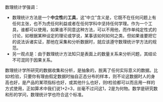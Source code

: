 数理统计学强调：

* 数理统计方法是一个**中立性**的**工具**，这“中立”含义是，它既不在任何问题上有任何主张，也不为虎任何利益或者在任何学科中坚持任何学理。作为一个工具，谁都可以使用，如果谁不同意这种方法，可以不用他，而作单纯定性式的讨论，如根据某种设定的理论或学说，某事该如何如何之类。但如果谁要把它的说法诉诸实证，那他在采集和分析数据时，就应该遵守数理统计学方法的规范。
* 另一观点是：由于数理统计方法知只是表面上的数量关系来分析问题，其结论不可混同于因果关系。

数理统计学所研究的数据收集和分析，是抽象的，脱离了任何实际意义的数据。比如t检验，只要你有理由假定数据时抽自正态分布的样本，则不论这数据时人的身高也好，是产品的某项指标也好，或其他什么也好，则t检验都可以而且用一样的方式使用，正如算术中我们说1+2=3，丝毫不过问这1，2是为何物。数学是研究数和形的学问，数理统计学也符合这个标准。


